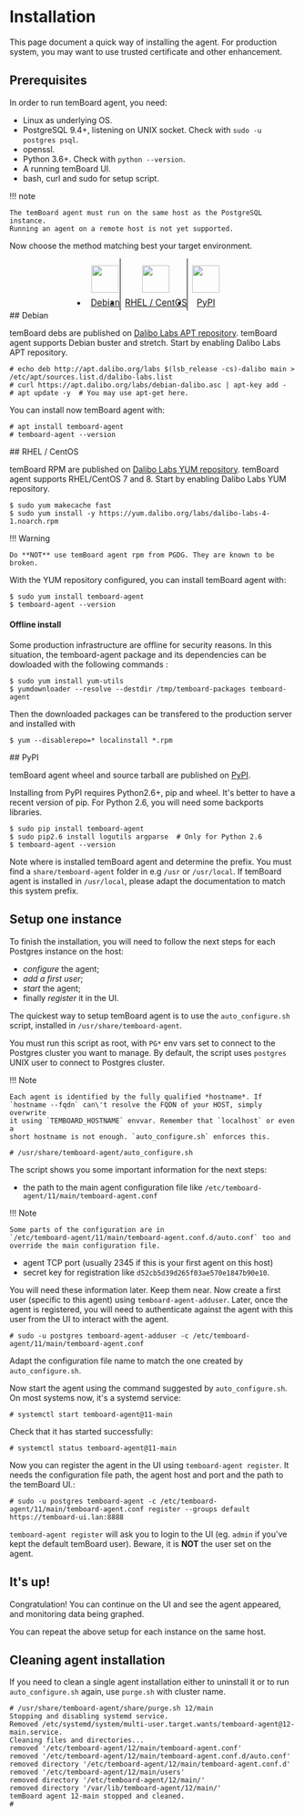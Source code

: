 # Installation

This page document a quick way of installing the agent. For production
system, you may want to use trusted certificate and other enhancement.

## Prerequisites

In order to run temBoard agent, you need:

-   Linux as underlying OS.
-   PostgreSQL 9.4+, listening on UNIX socket. Check with
    `sudo -u postgres psql`.
-   openssl.
-   Python 3.6+. Check with `python --version`.
-   A running temBoard UI.
-   bash, curl and sudo for setup script.

!!! note

    The temBoard agent must run on the same host as the PostgreSQL instance.
    Running an agent on a remote host is not yet supported.

Now choose the method matching best your target environment.

<ul class="tabs">
  <li><a href="#debian"><img src="../sc/debian.svg" height="48" width="48"></img> Debian</a></li>
  <li><a href="#rhel-centos"><img src="../sc/centos.svg" height="48" width="48"></img> RHEL / CentOS</a></li>
  <li><a href="#pypi2"><img src="../sc/pypi.svg" height="48" width="48"></img> PyPI</a></li>
</ul>


<div id="debian" markdown=1>
## Debian

temBoard debs are published on [Dalibo Labs APT
repository](https://apt.dalibo.org/labs/). temBoard agent supports Debian
buster and stretch. Start by enabling Dalibo Labs APT repository.

``` console
# echo deb http://apt.dalibo.org/labs $(lsb_release -cs)-dalibo main > /etc/apt/sources.list.d/dalibo-labs.list
# curl https://apt.dalibo.org/labs/debian-dalibo.asc | apt-key add -
# apt update -y  # You may use apt-get here.
```

You can install now temBoard agent with:

``` console
# apt install temboard-agent
# temboard-agent --version
```
</div>

<div id="rhel-centos" markdown=1>
## RHEL / CentOS

temBoard RPM are published on [Dalibo Labs YUM
repository](https://yum.dalibo.org/labs/). temBoard agent supports
RHEL/CentOS 7 and 8. Start by enabling Dalibo Labs YUM repository.

``` console
$ sudo yum makecache fast
$ sudo yum install -y https://yum.dalibo.org/labs/dalibo-labs-4-1.noarch.rpm
```

!!! Warning

    Do **NOT** use temBoard agent rpm from PGDG. They are known to be
    broken.

With the YUM repository configured, you can install temBoard agent with:

``` console
$ sudo yum install temboard-agent
$ temboard-agent --version
```

#### Offline install

Some production infrastructure are offline for security reasons. In this
situation, the temboard-agent package and its dependencies can be dowloaded
with the following commands :

``` console
$ sudo yum install yum-utils
$ yumdownloader --resolve --destdir /tmp/temboard-packages temboard-agent
```

Then the downloaded packages can be transfered to the production server and
installed with

``` console
$ yum --disablerepo=* localinstall *.rpm
```

</div>

<div id="pypi" markdown=1>
## PyPI

temBoard agent wheel and source tarball are published on
[PyPI](https://pypi.org/project/temboard-agent).

Installing from PyPI requires Python2.6+, pip and wheel. It\'s better to
have a recent version of pip. For Python 2.6, you will need some
backports libraries.

``` console
$ sudo pip install temboard-agent
$ sudo pip2.6 install logutils argparse  # Only for Python 2.6
$ temboard-agent --version
```

Note where is installed temBoard agent and determine the prefix. You
must find a `share/temboard-agent` folder in e.g `/usr` or `/usr/local`.
If temBoard agent is installed in `/usr/local`, please adapt the
documentation to match this system prefix.

</div>

<script src="../sc/tabs.js" defer="defer"></script>
<style type="text/css">
.tabs {
  text-align: center;
  margin: 0;
  padding: 0;
  display: flex;
  flex-flow: row nowrap;
  justify-content: center;
  align-items: flex-start;
}

.rst-content .section ul.tabs li {
  display: block;
  flex-grow: 1;
  margin: 0;
  padding: 4px;
}

.tabs li + li {
  border-left: 1px solid black;
}

.tabs li img {
  margin: 8px auto;
  display: block;
}

.tabs li a {
  display: inline-block;
  width: 100%;
  padding: 4px;
  font-size: 110%;
}

.tabs li a.active {
  font-weight: bold;
  /* Match RTD bg of current entry in side bar. */
  background: #e3e3e3;
}
</style>

## Setup one instance

To finish the installation, you will need to follow the next steps for
each Postgres instance on the host:

-   *configure* the agent;
-   *add a first user*;
-   *start* the agent;
-   finally *register* it in the UI.

The quickest way to setup temBoard agent is to use the
`auto_configure.sh` script, installed in `/usr/share/temboard-agent`.

You must run this script as root, with `PG*` env vars set to connect to
the Postgres cluster you want to manage. By default, the script uses
`postgres` UNIX user to connect to Postgres cluster.

!!! Note

    Each agent is identified by the fully qualified *hostname*. If
    `hostname --fqdn` can\'t resolve the FQDN of your HOST, simply overwrite
    it using `TEMBOARD_HOSTNAME` envvar. Remember that `localhost` or even a
    short hostname is not enough. `auto_configure.sh` enforces this.

``` console
# /usr/share/temboard-agent/auto_configure.sh
```

The script shows you some important information for the next steps:

-   the path to the main agent configuration file like
    `/etc/temboard-agent/11/main/temboard-agent.conf`

!!! Note

    Some parts of the configuration are in
    `/etc/temboard-agent/11/main/temboard-agent.conf.d/auto.conf` too and
    override the main configuration file.

-   agent TCP port (usually 2345 if this is your first agent on this
    host)
-   secret key for registration like `d52cb5d39d265f03ae570e1847b90e10`.

You will need these information later. Keep them near. Now create a
first user (specific to this agent) using `temboard-agent-adduser`.
Later, once the agent is registered, you will need to authenticate
against the agent with this user from the UI to interact with the agent.

``` console
# sudo -u postgres temboard-agent-adduser -c /etc/temboard-agent/11/main/temboard-agent.conf
```

Adapt the configuration file name to match the one created by
`auto_configure.sh`.

Now start the agent using the command suggested by `auto_configure.sh`.
On most systems now, it\'s a systemd service:

``` console
# systemctl start temboard-agent@11-main
```

Check that it has started successfully:

``` console
# systemctl status temboard-agent@11-main
```

Now you can register the agent in the UI using
`temboard-agent register`. It needs the configuration file path, the
agent host and port and the path to the temBoard UI.:

``` console
# sudo -u postgres temboard-agent -c /etc/temboard-agent/11/main/temboard-agent.conf register --groups default https://temboard-ui.lan:8888
```

`temboard-agent register` will ask you to login to the UI (eg. `admin`
if you\'ve kept the default temBoard user). Beware, it is **NOT** the
user set on the agent.

## It's up!

Congratulation! You can continue on the UI and see the agent appeared,
and monitoring data being graphed.

You can repeat the above setup for each instance on the same host.

## Cleaning agent installation

If you need to clean a single agent installation either to uninstall it
or to run `auto_configure.sh` again, use `purge.sh` with cluster name.

``` console
# /usr/share/temboard-agent/share/purge.sh 12/main
Stopping and disabling systemd service.
Removed /etc/systemd/system/multi-user.target.wants/temboard-agent@12-main.service.
Cleaning files and directories...
removed '/etc/temboard-agent/12/main/temboard-agent.conf'
removed '/etc/temboard-agent/12/main/temboard-agent.conf.d/auto.conf'
removed directory '/etc/temboard-agent/12/main/temboard-agent.conf.d'
removed '/etc/temboard-agent/12/main/users'
removed directory '/etc/temboard-agent/12/main/'
removed directory '/var/lib/temboard-agent/12/main/'
temBoard agent 12-main stopped and cleaned.
#
```
